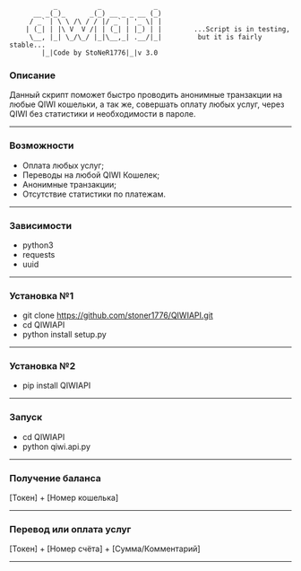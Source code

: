                _          _             _ 
          __ _(_)_      _(_) __ _ _ __ (_)
         / _` | \ \ /\ / / |/ _` | '_ \| |
        | (_| | |\ V  V /| | (_| | |_) | |        ...Script is in testing,    
         \__, |_| \_/\_/ |_|\__,_| .__/|_|         but it is fairly stable...
            |_|Code by StoNeR1776|_|v 3.0      
            
### Описание
Данный скрипт поможет быстро проводить анонимные  транзакции на любые 
QIWI кошельки, а так же, совершать оплату любых услуг, через QIWI без 
статистики и необходимости в пароле.

---------------------------------------------------------------------------
### Возможности  
* Оплата любых услуг;
* Переводы на любой QIWI Кошелек;
* Анонимные транзакции;
* Отсутствие статистики по платежам.
---------------------------------------------------------------------------
### Зависимости
* python3
* requests
* uuid
---------------------------------------------------------------------------
### Установка №1
* git clone https://github.com/stoner1776/QIWIAPI.git
* cd QIWIAPI
* python install setup.py
---------------------------------------------------------------------------
### Установка №2
* pip install QIWIAPI
---------------------------------------------------------------------------
### Запуск
* cd QIWIAPI
* python qiwi.api.py
---------------------------------------------------------------------------
### Получение баланса
[Токен] + [Номер кошелька]

---------------------------------------------------------------------------
### Перевод или оплата услуг
[Токен] + [Номер счёта] + [Сумма/Комментарий]

---------------------------------------------------------------------------
